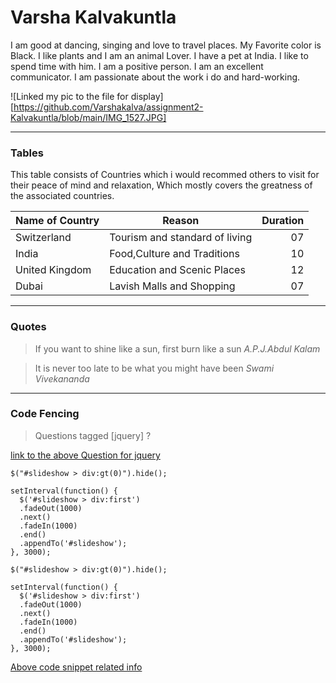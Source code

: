 # Varsha Kalvakuntla
I am good at dancing, singing and love to travel places. My Favorite color is Black. I like plants and I am an animal Lover. I have a pet at India. I like to spend time with him. I am a positive person. I am an excellent communicator. I am passionate about the work i do and hard-working.

![Linked my pic to the file for display][https://github.com/Varshakalva/assignment2-Kalvakuntla/blob/main/IMG_1527.JPG]

---
### Tables
This table consists of Countries which i would recommed others to visit for their peace of mind and relaxation, Which mostly covers the greatness of the associated countries.

| Name of Country | Reason                         | Duration |
| --------------- | ------                         | -------: |
| Switzerland     | Tourism and standard of living |    07    |
| India           | Food,Culture and Traditions    |    10    |
| United Kingdom  | Education and Scenic Places    |    12    |
| Dubai           | Lavish Malls and Shopping      |    07    |

---
### Quotes
> If you want to shine like a sun, first burn like a sun
*A.P.J.Abdul Kalam*

> It is never too late to be what you might have been
*Swami Vivekananda*

---
### Code Fencing

 > Questions tagged [jquery] ?

 [link to the above Question for jquery](https://css-tricks.com/snippets/jquery/simple-auto-playing-slideshow/)

```
$("#slideshow > div:gt(0)").hide();

setInterval(function() { 
  $('#slideshow > div:first')
  .fadeOut(1000)
  .next()
  .fadeIn(1000)
  .end()
  .appendTo('#slideshow');
}, 3000);

```
```
$("#slideshow > div:gt(0)").hide();

setInterval(function() { 
  $('#slideshow > div:first')
  .fadeOut(1000)
  .next()
  .fadeIn(1000)
  .end()
  .appendTo('#slideshow');
}, 3000);

```
[Above code snippet related info](https://stackoverflow.com/questions/tagged/jquery)